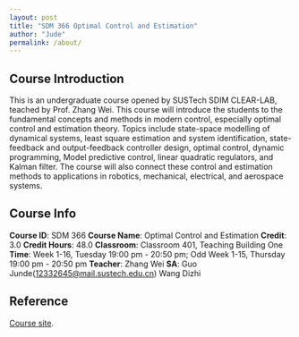 ```yaml
---
layout: post
title: "SDM 366 Optimal Control and Estimation"
author: "Jude"
permalink: /about/
---
```


## Course Introduction

This is an undergraduate course opened by SUSTech SDIM CLEAR-LAB, teached by Prof. Zhang Wei. This course will introduce the students to the fundamental concepts and methods in modern control, especially optimal control and estimation theory. Topics include state-space modelling of dynamical systems, least square estimation and system identification, state-feedback and output-feedback controller design, optimal control, dynamic programming, Model predictive control, linear quadratic regulators, and Kalman filter. The course will also connect these control and estimation methods to applications in robotics, mechanical, electrical, and aerospace systems.

## Course Info

**Course ID**: SDM 366
**Course Name**: Optimal Control and Estimation
**Credit**: 3.0	
**Credit Hours**: 48.0
**Classroom**: Classroom 401, Teaching Building One
**Time**: Week 1-16, Tuesday 19:00 pm - 20:50 pm; Odd Week 1-15, Thursday 19:00 pm - 20:50 pm
**Teacher**: Zhang Wei
**SA**: Guo Junde(12332645@mail.sustech.edu.cn) Wang Dizhi

## Reference
[Course site](https://clearlab-sustech.github.io/SDM366-Sp24).

